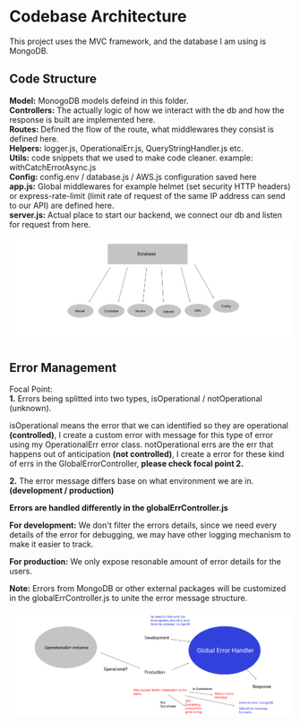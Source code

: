 # Codebase Architecture

This project uses the MVC framework, and the database I am using is MongoDB.

## Code Structure

**Model:** MonogoDB models defeind in this folder.<br/>
**Controllers:** The actually logic of how we interact with the db and how the response is built are implemented here.<br/>
**Routes:** Defined the flow of the route, what middlewares they consist is defined here.<br/>
**Helpers:** logger.js, OperationalErr.js, QueryStringHandler.js etc.<br/>
**Utils:** code snippets that we used to make code cleaner. example: withCatchErrorAsync.js<br/>
**Config:** config.env / database.js / AWS.js configuration saved here<br/>
**app.js:** Global middlewares for example helmet (set security HTTP headers) or express-rate-limit (limit rate of request of the same IP address can send to our API) are defined here.<br/>
**server.js:** Actual place to start our backend, we connect our db and listen for request from here.<br/>

![GitHub Logo](/readMe/code_structure.png) 


## Error Management

Focal Point:<br/>
**1.** Errors being splitted into two types, isOperational / notOperational (unknown).

isOperational means the error that we can identified so they are operational **(controlled)**, I create a custom error with message for this type of error using my OperationalErr error class.
notOperational errs are the err that happens out of anticipation **(not controlled)**, I create a error for these kind of errs in the GlobalErrorController, **please check focal point 2.**
   
**2.** The error message differs base on what environment we are in. **(development / production)**

**Errors are handled differently in the globalErrController.js**

**For development:** We don't filter the errors details, since we need every details of the error for debugging, we may have other logging mechanism to make it easier to track.

**For production:** We only expose resonable amount of error details for the users.

**Note:** Errors from MongoDB or other external packages will be customized in the globalErrController.js to unite the error message structure.

![GitHub Logo](/readMe/error_handling.png) 
